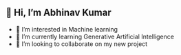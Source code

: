 ## 👋 Hi, I’m Abhinav Kumar
- 👀 I’m interested in Machine learning
- 🌱 I’m currently learning Generative Artificial Intelligence
- 💞️ I’m looking to collaborate on my new project

<!---
AbhinavKumar9696/AbhinavKumar9696 is a ✨ special ✨ repository because its `README.md` (this file) appears on your GitHub profile.
You can click the Preview link to take a look at your changes.
--->

